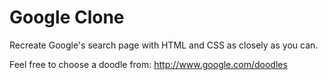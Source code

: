 # Google Clone

Recreate Google's search page with HTML and CSS as closely as you can.

Feel free to choose a doodle from:
http://www.google.com/doodles
